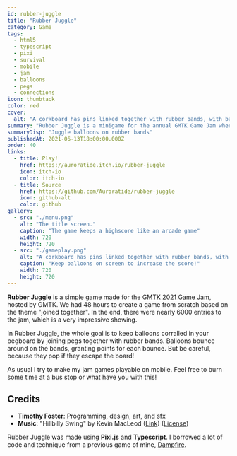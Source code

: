 ```yaml
---
id: rubber-juggle
title: "Rubber Juggle"
category: Game
tags:
  - html5
  - typescript
  - pixi
  - survival
  - mobile
  - jam
  - balloons
  - pegs
  - connections
icon: thumbtack
color: red
cover:
  alt: "A corkboard has pins linked together with rubber bands, with balloons bouncing around them."
summary: "Rubber Juggle is a minigame for the annual GMTK Game Jam where you try and keep balloons corralled as long as possible."
summaryDisp: "Juggle balloons on rubber bands"
publishedAt: 2021-06-13T18:00:00.000Z
order: 40
links:
  - title: Play!
    href: https://auroratide.itch.io/rubber-juggle
    icon: itch-io
    color: itch-io
  - title: Source
    href: https://github.com/Auroratide/rubber-juggle
    icon: github-alt
    color: github
gallery:
  - src: "./menu.png"
    alt: "The title screen."
    caption: "The game keeps a highscore like an arcade game"
    width: 720
    height: 720
  - src: "./gameplay.png"
    alt: "A corkboard has pins linked together with rubber bands, with balloons bouncing around them."
    caption: "Keep balloons on screen to increase the score!"
    width: 720
    height: 720
---
```


**Rubber Juggle** is a simple game made for the [GMTK 2021 Game Jam](https://itch.io/jam/gmtk-2021), hosted by GMTK. We had 48 hours to create a game from scratch based on the theme "joined together". In the end, there were nearly 6000 entries to the jam, which is a very impressive showing.

In Rubber Juggle, the whole goal is to keep balloons corralled in your pegboard by joining pegs together with rubber bands. Balloons bounce around on the bands, granting points for each bounce. But be careful, because they pop if they escape the board!

As usual I try to make my jam games playable on mobile. Feel free to burn some time at a bus stop or what have you with this!

## Credits

* **Timothy Foster**: Programming, design, art, and sfx
* **Music**: "Hillbilly Swing" by Kevin MacLeod (<a href="https://incompetech.filmmusic.io/song/5705-hillbilly-swing" aria-label="Hillbilly Swing">Link</a>) ([License](https://filmmusic.io/standard-license))

Rubber Juggle was made using **Pixi.js** and **Typescript**. I borrowed a lot of code and technique from a previous game of mine, [Dampfire](/portfolio/dampfire).